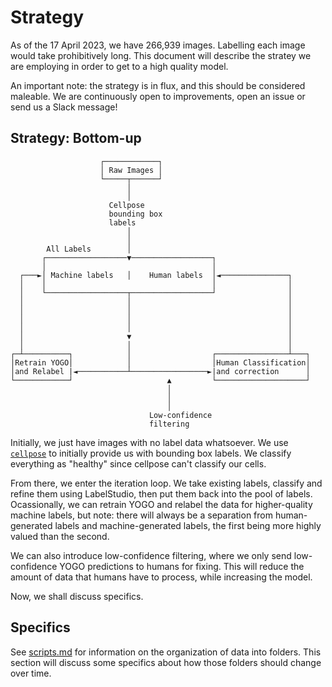 # Strategy

As of the 17 April 2023, we have 266,939 images. Labelling each image would take prohibitively long. This document will describe the stratey we are employing in order to get to a high quality model.

An important note: the strategy is in flux, and this should be considered maleable. We are continuously open to improvements, open an issue or send us a Slack message!

## Strategy: Bottom-up

```
                    ┌────────────┐
                    │ Raw Images │
                    └─────┬──────┘
                          │
                          │
                      Cellpose
                      bounding box
                      labels
                          │
                          │
        All Labels        │
       ┌──────────────────▼──────────────────┐
       │                                     │
  ┌───►│ Machine labels   │    Human labels  │◄───────────────┐
  │    │                                     │                │
  │    └──────────────────┬──────────────────┘                │
  │                       │                                   │
  │                       │                                   │
  │                       │                                   │
  │                       │                                   │
  │                       ▼                                   │
  │                       │                                   │
┌─┴──────────┐            │                  ┌────────────────┴───┐
│Retrain YOGO│            │                  │Human Classification│
│and Relabel |◄───────────┴─────────────────►|and correction      │
└────────────┘                     ▲         └────────────────────┘
                                   │
                                   │
                                   │
                               Low-confidence
                               filtering
```

Initially, we just have images with no label data whatsoever. We use [`cellpose`](http://www.cellpose.org/) to initially provide us with bounding box labels. We classify everything as "healthy" since cellpose can't classify our cells.

From there, we enter the iteration loop. We take existing labels, classify and refine them using LabelStudio, then put them back into the pool of labels. Ocassionally, we can retrain YOGO and relabel the data for higher-quality machine labels, but note: there will always be a separation from human-generated labels and machine-generated labels, the first being more highly valued than the second.

We can also introduce low-confidence filtering, where we only send low-confidence YOGO predictions to humans for fixing. This will reduce the amount of data that humans have to process, while increasing the model.

Now, we shall discuss specifics.

## Specifics

See [scripts.md](https://github.com/czbiohub/lfm-data-utilities/blob/main/lfm_data_utilities/malaria-labelling/scripts.md) for information on the organization of data into folders. This section will discuss some specifics about how those folders should change over time.
